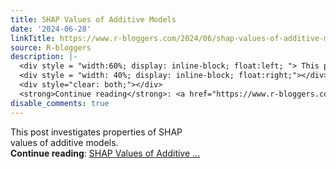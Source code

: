 ```yaml
---
title: SHAP Values of Additive Models
date: '2024-06-28'
linkTitle: https://www.r-bloggers.com/2024/06/shap-values-of-additive-models/
source: R-bloggers
description: |-
  <div style = "width:60%; display: inline-block; float:left; "> This post investigates properties of SHAP values of additive models.</div>
  <div style = "width: 40%; display: inline-block; float:right;"></div>
  <div style="clear: both;"></div>
  <strong>Continue reading</strong>: <a href="https://www.r-bloggers.com/2024/06/shap-values-of-additive-models/">SHAP Values of Additive ...
disable_comments: true
---
```

<div style = "width:60%; display: inline-block; float:left; "> This post investigates properties of SHAP values of additive models.</div>
<div style = "width: 40%; display: inline-block; float:right;"></div>
<div style="clear: both;"></div>
<strong>Continue reading</strong>: <a href="https://www.r-bloggers.com/2024/06/shap-values-of-additive-models/">SHAP Values of Additive ...